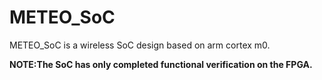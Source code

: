 # METEO_SoC
METEO_SoC is a wireless SoC design based on arm cortex m0.

**NOTE:The SoC has only completed functional verification on the FPGA.**